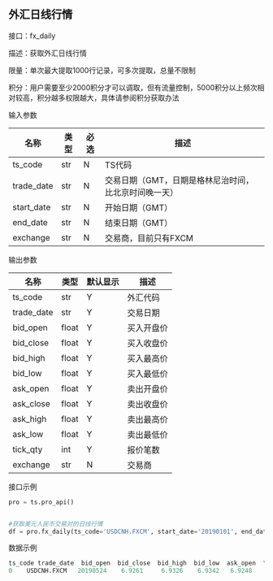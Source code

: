 ## 外汇日线行情

接口：fx_daily

描述：获取外汇日线行情

限量：单次最大提取1000行记录，可多次提取，总量不限制

积分：用户需要至少2000积分才可以调取，但有流量控制，5000积分以上频次相对较高，积分越多权限越大，具体请参阅积分获取办法 

输入参数

| 名称 | 类型 | 必选 | 描述 |
| --- | --- | --- | --- |
| ts_code | str | N | TS代码 |
| trade_date | str | N | 交易日期（GMT，日期是格林尼治时间，比北京时间晚一天） |
| start_date | str | N | 开始日期（GMT） |
| end_date | str | N | 结束日期（GMT） |
| exchange | str | N | 交易商，目前只有FXCM |

输出参数

| 名称 | 类型 | 默认显示 | 描述 |
| --- | --- | --- | --- |
| ts_code | str | Y | 外汇代码 |
| trade_date | str | Y | 交易日期 |
| bid_open | float | Y | 买入开盘价 |
| bid_close | float | Y | 买入收盘价 |
| bid_high | float | Y | 买入最高价 |
| bid_low | float | Y | 买入最低价 |
| ask_open | float | Y | 卖出开盘价 |
| ask_close | float | Y | 卖出收盘价 |
| ask_high | float | Y | 卖出最高价 |
| ask_low | float | Y | 卖出最低价 |
| tick_qty | int | Y | 报价笔数 |
| exchange | str | N | 交易商 |

接口示例

```python
pro = ts.pro_api()


#获取美元人民币交易对的日线行情
df = pro.fx_daily(ts_code='USDCNH.FXCM', start_date='20190101', end_date='20190524')
```

数据示例

```python
ts_code trade_date  bid_open  bid_close  bid_high  bid_low  ask_open  \
0    USDCNH.FXCM   20190524    6.9261     6.9326    6.9342   6.9248    6.9277   
```